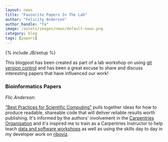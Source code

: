 ```yaml
---
layout: news
title: "Favourite Papers In The Lab"
author: "Felicity Anderson"
author_handle: "fa"
image: /assets/images/news/default-news.png
category: blog
tags: [papers]
---
```

{% include JB/setup %}

This blogpost has been created as part of a lab workshop on using [git version control](https://en.wikipedia.org/wiki/Git) and has been a great excuse to share and discuss interesting papers that have influenced our work!

### Bioinformatics Papers

*Flic Anderson:*

["Best Practices for Scientific Computing"](https://doi.org/10.1371/journal.pbio.1001745) pulls together ideas for how to produce readable, shareable code that will deliver reliable results worth publishing. It's informed by the authors' involvement in the [Carpentries Organisation](https://carpentries.org/) and it's inspired me to train as a Carpentries Instructor to help teach [data and software workshops](https://edcarp.github.io/) as well as using the skills day to day in my developer work on [riboviz](https://github.com/riboviz/riboviz).
